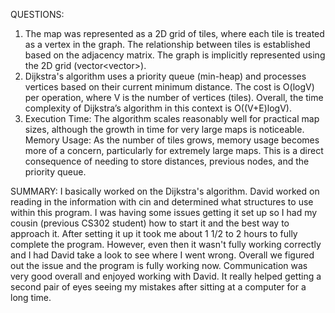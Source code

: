 QUESTIONS:

1. The map was represented as a 2D grid of tiles, where each tile is treated as a vertex in the
graph. The relationship between tiles is established based on the adjacency
matrix. The graph is implicitly represented using the 2D grid (vector<vector<char>>).
2. Dijkstra's algorithm uses a priority queue (min-heap) and processes vertices based on their
current minimum distance. The cost is O(logV) per operation, where V is the
number of vertices (tiles). Overall, the time complexity of Dijkstra’s algorithm in this context is
O((V+E)logV).
3. Execution Time: The algorithm scales reasonably well for practical map sizes, although the
growth in time for very large maps is noticeable.
Memory Usage: As the number of tiles grows, memory usage becomes more of a concern,
particularly for extremely large maps. This is a direct consequence of needing to store
distances, previous nodes, and the priority queue.

SUMMARY:
I basically worked on the Dijkstra's algorithm. David worked on reading in the information with cin and determined what structures to use 
within this program. I was having some issues getting it set up so I had my cousin (previous CS302 student) how 
to start it and the best way to approach it. After setting it up it took me about 1 1/2 to 2 hours to fully complete the program. However, 
even then it wasn't fully working correctly and I had David take a look to see where I went wrong. Overall we figured out the issue and 
the program is fully working now. Communication was very good overall and enjoyed working with David. It really helped getting a second
pair of eyes seeing my mistakes after sitting at a computer for a long time.
